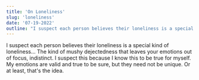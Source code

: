 ```yaml
---
title: 'On Loneliness'
slug: 'loneliness'
date: '07-19-2022'
outline: "I suspect each person believes their loneliness is a special kind of loneliness..."
---
```



I suspect each person believes their loneliness is a special kind of loneliness... The kind of mushy dejectedness that leaves your emotions out of focus, indistinct. I suspect this because I know this to be true for myself. My emotions are valid and true to be sure, but they need not be unique. Or at least, that's the idea.
